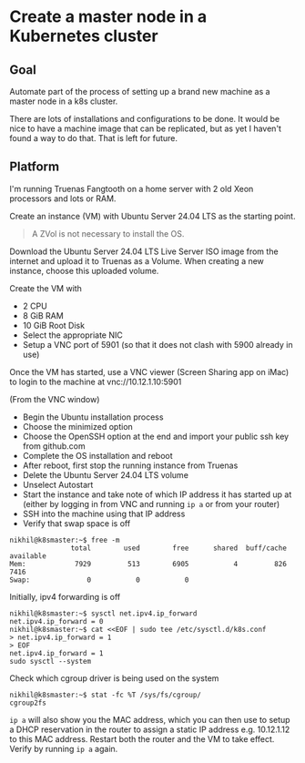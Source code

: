 # Create a master node in a Kubernetes cluster

## Goal
Automate part of the process of setting up a brand new machine as a master node in a k8s cluster.

There are lots of installations and configurations to be done.
It would be nice to have a machine image that can be replicated, but as yet I haven't found a way to do that. That is left for future.

## Platform
I'm running Truenas Fangtooth on a home server with 2 old Xeon processors and lots or RAM.

Create an instance (VM) with Ubuntu Server 24.04 LTS as the starting point.

> A ZVol is not necessary to install the OS.

Download the Ubuntu Server 24.04 LTS Live Server ISO image from the internet and upload it to Truenas as a Volume. When creating a new instance, choose this uploaded volume.
 
Create the VM with
- 2 CPU
- 8 GiB RAM
- 10 GiB Root Disk
- Select the appropriate NIC
- Setup a VNC port of 5901 (so that it does not clash with 5900 already in use)

Once the VM has started, use a VNC viewer (Screen Sharing app on iMac) to login to the machine at vnc://10.12.1.10:5901

(From the VNC window)
- Begin the Ubuntu installation process
- Choose the minimized option
- Choose the OpenSSH option at the end and import your public ssh key from github.com
- Complete the OS installation and reboot
- After reboot, first stop the running instance from Truenas
- Delete the Ubuntu Server 24.04 LTS volume
- Unselect Autostart
- Start the instance and take note of which IP address it has started up at (either by logging in from VNC and running ```ip a``` or from your router)
- SSH into the machine using that IP address
- Verify that swap space is off
```
nikhil@k8smaster:~$ free -m
               total        used        free      shared  buff/cache   available
Mem:            7929         513        6905           4         826        7416
Swap:              0           0           0
```

Initially, ipv4 forwarding is off
```
nikhil@k8smaster:~$ sysctl net.ipv4.ip_forward
net.ipv4.ip_forward = 0
nikhil@k8smaster:~$ cat <<EOF | sudo tee /etc/sysctl.d/k8s.conf
> net.ipv4.ip_forward = 1
> EOF
net.ipv4.ip_forward = 1
sudo sysctl --system
```

Check which cgroup driver is being used on the system
```
nikhil@k8smaster:~$ stat -fc %T /sys/fs/cgroup/
cgroup2fs
```

```ip a``` will also show you the MAC address, which you can then use to setup a DHCP reservation in the router to assign a static IP address e.g. 10.12.1.12 to this MAC address. Restart both the router and the VM to take effect. Verify by running ```ip a``` again.
